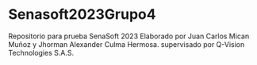 # Senasoft2023Grupo4
Repositorio para prueba SenaSoft 2023 
Elaborado por Juan Carlos Mican Muñoz y Jhorman Alexander Culma Hermosa.
supervisado por Q-Vision Technologies S.A.S.
